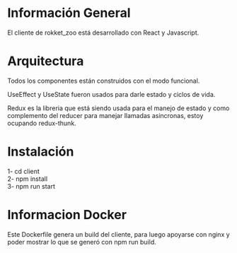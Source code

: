 # Información General
El cliente de rokket_zoo está desarrollado con React y Javascript.

# Arquitectura
Todos los componentes están construidos con el modo funcional. <br>

UseEffect y UseState fueron usados para darle estado y ciclos de vida. <br>

Redux es la libreria que está siendo usada para el manejo de estado y como complemento
del reducer para manejar llamadas asincronas, estoy ocupando redux-thunk.

# Instalación
 1- cd client <br>
 2- npm install <br>
 3- npm run start

# Informacion Docker
Este Dockerfile genera un build del cliente, para luego apoyarse con nginx y poder mostrar lo que se generó con npm run  build.
